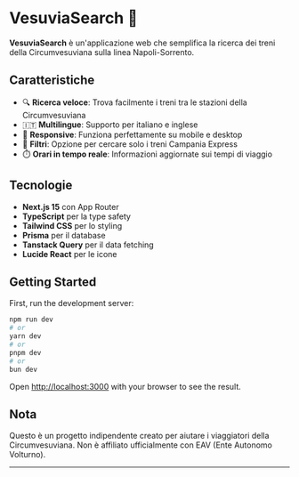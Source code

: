 # VesuviaSearch 🚂

**VesuviaSearch** è un'applicazione web che semplifica la ricerca dei treni della Circumvesuviana sulla linea Napoli-Sorrento.

## Caratteristiche

- 🔍 **Ricerca veloce**: Trova facilmente i treni tra le stazioni della Circumvesuviana
- 🇮🇹 **Multilingue**: Supporto per italiano e inglese
- 📱 **Responsive**: Funziona perfettamente su mobile e desktop
- 🚂 **Filtri**: Opzione per cercare solo i treni Campania Express
- ⏱️ **Orari in tempo reale**: Informazioni aggiornate sui tempi di viaggio

## Tecnologie

- **Next.js 15** con App Router
- **TypeScript** per la type safety
- **Tailwind CSS** per lo styling
- **Prisma** per il database
- **Tanstack Query** per il data fetching
- **Lucide React** per le icone

## Getting Started

First, run the development server:

```bash
npm run dev
# or
yarn dev
# or
pnpm dev
# or
bun dev
```

Open [http://localhost:3000](http://localhost:3000) with your browser to see the result.

## Nota

Questo è un progetto indipendente creato per aiutare i viaggiatori della Circumvesuviana. Non è affiliato ufficialmente con EAV (Ente Autonomo Volturno).

---
